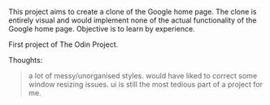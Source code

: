 This project aims to create a clone of the Google home page.
The clone is entirely visual and would implement none of the actual functionality of the Google home page.
Objective is to learn by experience.

First project of The Odin Project.


Thoughts:

> a lot of messy/unorganised styles.
> would have liked to correct some window resizing issues.
> ui is still the most tedious part of a project for me.
